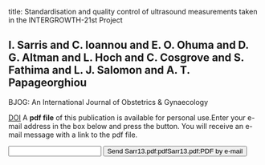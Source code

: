 title: Standardisation and quality control of ultrasound measurements taken in the INTERGROWTH-21st Project

## I. Sarris and C. Ioannou and E. O. Ohuma and D. G. Altman and L. Hoch and C. Cosgrove and S. Fathima and L. J. Salomon and A. T. Papageorghiou
BJOG: An International Journal of Obstetrics & Gynaecology

<a href="https://doi.org/10.1111/1471-0528.12315">DOI</a>
A <b>pdf file</b> of this publication is available for personal use.Enter your e-mail address in the box below and press the button. You will receive an e-mail message with a link to the pdf file.
<form action="sender.php">  <input type="text" name="email">  <input type="submit" value="Send Sarr13.pdf:pdfSarr13.pdf:PDF by e-mail"></form>